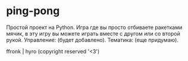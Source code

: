# ping-pong
Простой проект на Python.
Игра где вы просто отбиваете ракетками мячик, в эту игру вы можете играть вместе с другом или со второй рукой.
Управление: (будет добавлено).
Тематика: (еще придумаю).


ffronk | hyro (copyright reserved '<3')
